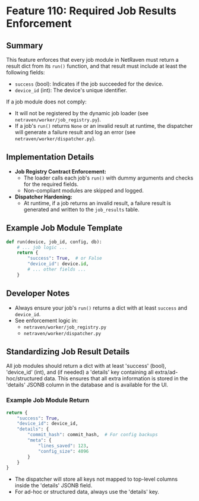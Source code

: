 # Feature 110: Required Job Results Enforcement

## Summary

This feature enforces that every job module in NetRaven must return a result dict from its `run()` function, and that result must include at least the following fields:
- `success` (bool): Indicates if the job succeeded for the device.
- `device_id` (int): The device's unique identifier.

If a job module does not comply:
- It will not be registered by the dynamic job loader (see `netraven/worker/job_registry.py`).
- If a job's `run()` returns `None` or an invalid result at runtime, the dispatcher will generate a failure result and log an error (see `netraven/worker/dispatcher.py`).

## Implementation Details
- **Job Registry Contract Enforcement:**
  - The loader calls each job's `run()` with dummy arguments and checks for the required fields.
  - Non-compliant modules are skipped and logged.
- **Dispatcher Hardening:**
  - At runtime, if a job returns an invalid result, a failure result is generated and written to the `job_results` table.

## Example Job Module Template

```python
def run(device, job_id, config, db):
    # ... job logic ...
    return {
        "success": True,  # or False
        "device_id": device.id,
        # ... other fields ...
    }
```

## Developer Notes
- Always ensure your job's `run()` returns a dict with at least `success` and `device_id`.
- See enforcement logic in:
  - `netraven/worker/job_registry.py`
  - `netraven/worker/dispatcher.py`

## Standardizing Job Result Details

All job modules should return a dict with at least 'success' (bool), 'device_id' (int), and (if needed) a 'details' key containing all extra/ad-hoc/structured data. This ensures that all extra information is stored in the 'details' JSONB column in the database and is available for the UI.

### Example Job Module Return

```python
return {
    "success": True,
    "device_id": device_id,
    "details": {
        "commit_hash": commit_hash,  # For config backups
        "meta": {
            "lines_saved": 123,
            "config_size": 4096
        }
    }
}
```

- The dispatcher will store all keys not mapped to top-level columns inside the 'details' JSONB field.
- For ad-hoc or structured data, always use the 'details' key. 